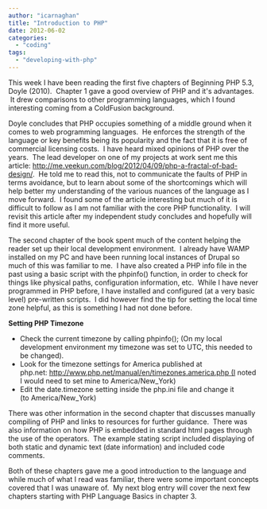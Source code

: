 ```yaml
---
author: "icarnaghan"
title: "Introduction to PHP"
date: 2012-06-02
categories: 
  - "coding"
tags: 
  - "developing-with-php"
---
```


This week I have been reading the first five chapters of Beginning PHP 5.3, Doyle (2010).  Chapter 1 gave a good overview of PHP and it's advantages.  It drew comparisons to other programming languages, which I found interesting coming from a ColdFusion background.

<!--more-->

Doyle concludes that PHP occupies something of a middle ground when it comes to web programming languages.  He enforces the strength of the language or key benefits being its popularity and the fact that it is free of commercial licensing costs.  I have heard mixed opinions of PHP over the years.  The lead developer on one of my projects at work sent me this article: http://me.veekun.com/blog/2012/04/09/php-a-fractal-of-bad-design/.  He told me to read this, not to communicate the faults of PHP in terms avoidance, but to learn about some of the shortcomings which will help better my understanding of the various nuances of the language as I move forward.  I found some of the article interesting but much of it is difficult to follow as I am not familiar with the core PHP functionality.  I will revisit this article after my independent study concludes and hopefully will find it more useful.

The second chapter of the book spent much of the content helping the reader set up their local development environment.  I already have WAMP installed on my PC and have been running local instances of Drupal so much of this was familiar to me.  I have also created a PHP info file in the past using a basic script with the phpinfo() function, in order to check for things like physical paths, configuration information, etc.  While I have never programmed in PHP before, I have installed and configured (at a very basic level) pre-written scripts.  I did however find the tip for setting the local time zone helpful, as this is something I had not done before.

**Setting PHP Timezone**

- Check the current timezone by calling phpinfo(); (On my local development environment my timezone was set to UTC, this needed to be changed).
- Look for the timezone settings for America published at php.net: http://www.php.net/manual/en/timezones.america.php (I noted I would need to set mine to America/New\_York)
- Edit the date.timezone setting inside the php.ini file and change it (to America/New\_York)

There was other information in the second chapter that discusses manually compiling of PHP and links to resources for further guidance.  There was also information on how PHP is embedded in standard html pages through the use of the <?php ... ?> operators.  The example stating script included displaying of both static and dynamic text (date information) and included code comments.

Both of these chapters gave me a good introduction to the language and while much of what I read was familiar, there were some important concepts covered that I was unaware of.  My next blog entry will cover the next few chapters starting with PHP Language Basics in chapter 3.
